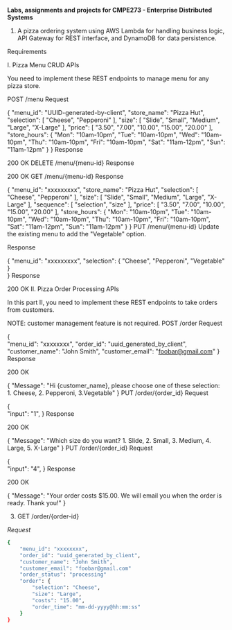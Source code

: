 
<B>Labs, assignments and projects for CMPE273 - Enterprise Distributed Systems</B>

1) A pizza ordering system using AWS Lambda for handling business logic, API Gateway for REST interface, and DynamoDB for data persistence.

Requirements

I. Pizza Menu CRUD APIs

You need to implement these REST endpoints to manage menu for any pizza store.

POST /menu
Request

{
    "menu_id": "UUID-generated-by-client",
    "store_name": "Pizza Hut",
    "selection": [
        "Cheese",
        "Pepperoni"
    ],
    "size": [
        "Slide", "Small", "Medium", "Large", "X-Large"
    ],
    "price": [
        "3.50", "7.00", "10.00", "15.00", "20.00"
    ],
    "store_hours": {
        "Mon": "10am-10pm",
        "Tue": "10am-10pm",
        "Wed": "10am-10pm",
        "Thu": "10am-10pm",
        "Fri": "10am-10pm",
        "Sat": "11am-12pm",
        "Sun": "11am-12pm"
    }
}
Response

200 OK
DELETE /menu/{menu-id}
Response

200 OK
GET /menu/{menu-id}
Response

{
    "menu_id": "xxxxxxxxx",
    "store_name": "Pizza Hut",
    "selection": [ 
        "Cheese",
        "Pepperoni"
    ],
    "size": [
        "Slide", "Small", "Medium", "Large", "X-Large"
    ],
    "sequence": [
        "selection",
        "size"
    ],
    "price": [
        "3.50", "7.00", "10.00", "15.00", "20.00"
    ],
    "store_hours": {
        "Mon": "10am-10pm",
        "Tue": "10am-10pm",
        "Wed": "10am-10pm",
        "Thu": "10am-10pm",
        "Fri": "10am-10pm",
        "Sat": "11am-12pm",
        "Sun": "11am-12pm"
    }
}
PUT /menu/{menu-id}
Update the existing menu to add the "Vegetable" option.

Response

{
    "menu_id": "xxxxxxxxx",
    "selection": { 
        "Cheese",
        "Pepperoni",
        "Vegetable"
    }   
}
Response

200 OK
II. Pizza Order Processing APIs

In this part II, you need to implement these REST endpoints to take orders from customers.

NOTE: customer management feature is not required.
POST /order
Request

{   
    "menu_id": "xxxxxxxx",
    "order_id": "uuid_generated_by_client",
    "customer_name": "John Smith",
    "customer_email": "foobar@gmail.com"
}
Response

200 OK

{
    "Message": "Hi {customer_name}, please choose one of these selection:  1. Cheese, 2. Pepperoni, 3.Vegetable"
}
PUT /order/{order_id}
Request

{   
    "input": "1",
}
Response

200 OK

{
    "Message": "Which size do you want? 1. Slide, 2. Small, 3. Medium, 4. Large, 5. X-Large"
}
PUT /order/{order_id}
Request

{   
    "input": "4",
}
Response

200 OK

{
    "Message": "Your order costs $15.00. We will email you when the order is ready. Thank you!"
}

3. GET /order/{order-id}

_Request_

```sh
{   
    "menu_id": "xxxxxxxx",
    "order_id": "uuid_generated_by_client",
    "customer_name": "John Smith",
    "customer_email": "foobar@gmail.com"
    "order_status": "processing"
    "order": {
        "selection": "Cheese",
        "size": "Large",
        "costs": "15.00",
        "order_time": "mm-dd-yyyy@hh:mm:ss"
    }
}
